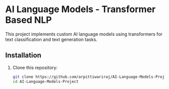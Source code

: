 # AI Language Models - Transformer Based NLP

This project implements custom AI language models using transformers for text classification and text generation tasks.

## Installation
1. Clone this repository:
   ```bash
   git clone https://github.com/arpittiwariraj/AI-Language-Models-Project.git
   cd AI-Language-Models-Project
